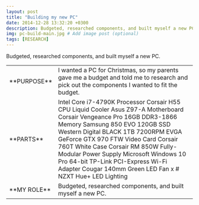 ```yaml
---
layout: post
title: "Building my new PC"
date: 2014-12-28 13:32:20 +0300
description: Budgeted, researched components, and built myself a new PC.  # Add post description (optional)
img: pc-build-main.jpg # Add image post (optional)
tags: [RESEARCH]
---
```


Budgeted, researched components, and built myself a new PC.
<table>
<colgroup>
<col width="20%" />
<col width="80%" />
</colgroup>
<tbody>
<tr>
<td markdown="span">**PURPOSE**</td>
<td markdown="span">I wanted a PC for  Christmas, so my parents gave me a budget and told me to research and pick out the components I wanted to fit the budget.
</td>
</tr>
<tr>
<td markdown="span">**PARTS**</td>
<td markdown="span">
Intel Core i7-4790K Processor 
Corsair H55 CPU Liquid Cooler
Asus Z97-A Motherboard 
Corsair Vengeance Pro 16GB DDR3-1866 Memory 
Samsung 850 EVO 120GB SSD
Western Digital BLACK 1TB 7200RPM
EVGA GeForce GTX 970 FTW Video Card 
Corsair 760T White Case 
Corsair RM 850W Fully-Modular Power Supply
Microsoft Windows 10 Pro 64-bit
TP-Link PCI-Express Wi-Fi Adapter
Cougar 140mm Green LED Fan x #
NZXT Hue+ LED Lighting
</td>
</tr>
<tr>
<td markdown="span">**MY ROLE**</td>
<td markdown="span">Budgeted, researched components, and built myself a new PC. 
</td>
</tr>
</tbody>
</table>